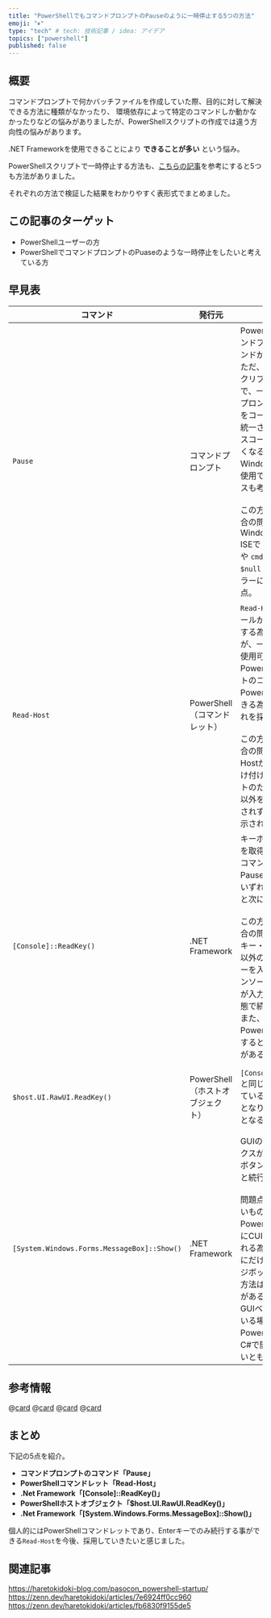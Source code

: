 ```yaml
---
title: "PowerShellでもコマンドプロンプトのPauseのように一時停止する5つの方法"
emoji: "⏸"
type: "tech" # tech: 技術記事 / idea: アイデア
topics: ["powershell"]
published: false
---
```

## 概要

コマンドプロンプトで何かバッチファイルを作成していた際、目的に対して解決できる方法に種類がなかったり、
環境依存によって特定のコマンドしか動かなかったりなどの悩みがありましたが、PowerShellスクリプトの作成では違う方向性の悩みがあります。

\.NET Frameworkを使用できることにより **できることが多い** という悩み。

PowerShellスクリプトで一時停止する方法も、[こちらの記事](https://www.fenet.jp/infla/column/technology/powershellでpauseを実現するには？pauseの代用方法も紹介！/)を参考にすると5つも方法がありました。

それぞれの方法で検証した結果をわかりやすく表形式でまとめました。

## この記事のターゲット

- PowerShellユーザーの方
- PowerShellでコマンドプロンプトのPuaseのような一時停止をしたいと考えている方

## 早見表

| コマンド | 発行元 | 解説 | 使用例 |
| --- | --- | --- | --- |
| `Pause` | コマンドプロンプト | PowerShellでもコマンドプロンプトのコマンドが使用できる。<br>ただ、PowerShellスクリプトのコード内で、一部だけコマンドプロンプトのコマンドをコーディングすると統一されておらずソースコードの可読性が悪くなる事や、今後のWindows OSによって使用できなくなるケースも考えられる。<br><br>この方法を採用した場合の問題点は、Windows PowerShell ISEで `pause > $null`  や `cmd /c pause > $null` を実行するとエラーになってしまう点。  | `pause`<br>上記のようにそのまま実行すると `“続行するには何かキーを押してください . . .”` と表示される。<br>この表示を消す場合は、`pause > $null` など標準出力を無視する方法で対応可能。<br><br>[参考情報：標準出力を無視する方法を紹介](https://zenn.dev/haretokidoki/articles/24ac3ba42d8050) |
| `Read-Host` | PowerShell<br>（コマンドレット） | `Read-Host`は、コンソールからテキスト入力する為のコマンドだが、一時停止としても使用可能。<br>PowerShellスクリプトのコード内をPowerShellで統一できる為、個人的にはこれを採用したい。<br><br>この方法を採用した場合の問題点は、Read-Hostが文字の入力を受け付けるコマンドレットのため、Enterキー以外を押した際に続行されず文字が入力・表示されてしまう点。 | 1行目：`Write-Host '一時停止中。Enterキーで続行してください。'`<br>2行目：`Read-Host > $null`<br><br>1行目でコンソール上にメッセージを表示。2行目は`Read-Host`で一時停止。標準出力は、`$null`にリダイレクトすることで無視する。 |
| `[Console]::ReadKey()` | \.NET Framework | キーボードの入力情報を取得するメソッド。コマンドプロンプトのPauseコマンド同様、いずれかのキーを押すと次に進む。<br><br>この方法を採用した場合の問題点は、Enterキー・Backspaceキー以外の文字入力するキーを入力した場合、コンソール上にその文字が入力・表示された状態で続行される点。<br>また、Windows PowerShell ISEで実行するとエラーになる点がある。 | 1行目：`Write-Host '一時停止中。いずれかのキーを押し続行してください。'`<br>2行目：`[Console]::ReadKey() > $null`<br><br>処理内容は`Read-Host`コマンドレットの使用例と同様。 |
| `$host.UI.RawUI.ReadKey()` | PowerShell<br>（ホストオブジェクト） | `[Console]::ReadKey()`と同じ機能を呼び出しているため、同じ動作となり、問題点も同様となる。 | 1行目：`Write-Host '一時停止中。いずれかのキーを押し続行してください。'`<br>2行目：`$host.UI.RawUI.ReadKey() > $null`<br><br>処理内容は`Read-Host`コマンドレットの使用例と同様。 |
| `[System.Windows.Forms.MessageBox]::Show()` | \.NET Framework | GUIのメッセージボックスが表示され、OKボタンをクリックすると続行する動き。<br><br>問題点とまではいかないものの、PowerShellは基本的にCUIベースで実行される為、一時停止の時にだけGUIのメッセージボックスを表示する方法は個人的に違和感がある。<br>GUIベースで作成している場合、PowerShellではなくC#で開発した方が良いとも感じる。 | `[System.Windows.Forms.MessageBox]::Show("一時停止中`r`nOKボタンを押し再開してください。")`<br><br>メッセージ内を`` `r`n ``で改行している。 |

## 参考情報

@[card](https://www.fenet.jp/infla/column/technology/powershellでpauseを実現するには？pauseの代用方法も紹介！/)
@[card](https://learn.microsoft.com/ja-jp/powershell/module/microsoft.powershell.utility/read-host)
@[card](https://learn.microsoft.com/ja-jp/dotnet/api/system.console.readkey)
@[card](https://learn.microsoft.com/ja-jp/dotnet/api/system.windows.messagebox.show)

## まとめ

下記の5点を紹介。

- **コマンドプロンプトのコマンド「Pause」**
- **PowerShellコマンドレット「Read-Host」**
- **\.Net Framework「[Console]::ReadKey()」**
- **PowerShellホストオブジェクト「$host.UI.RawUI.ReadKey()」**
- **\.Net Framework「[System.Windows.Forms.MessageBox]::Show()」**

個人的にはPowerShellコマンドレットであり、Enterキーでのみ続行する事ができる`Read-Host`を今後、採用していきたいと感じました。

## 関連記事

https://haretokidoki-blog.com/pasocon_powershell-startup/
https://zenn.dev/haretokidoki/articles/7e6924ff0cc960
https://zenn.dev/haretokidoki/articles/fb6830f9155de5
